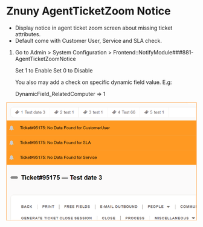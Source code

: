 # Znuny AgentTicketZoom Notice

- Display notice in agent ticket zoom screen about missing ticket attributes.
- Default come with Customer User, Service and SLA check.

1. Go to Admin > System Configuration > Frontend::NotifyModule###881-AgentTicketZoomNotice

	Set 1 to Enable
	Set 0 to Disable
	
	You also may add a check on specific dynamic field value.
	E.g:
	
	DynamicField_RelatedComputer => 1
			
			
![agentticketzoom_notice](doc/en/images/agentticketzoom_notice.png)